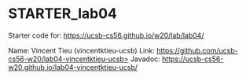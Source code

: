 # STARTER_lab04

Starter code for: <https://ucsb-cs56.github.io/w20/lab/lab04/>

Name: Vincent Tieu (vincentktieu-ucsb)
Link: https://github.com/ucsb-cs56-w20/lab04-vincentktieu-ucsb>
Javadoc: https://ucsb-cs56-w20.github.io/lab04-vincentktieu-ucsb/

